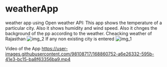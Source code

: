 # weatherApp
weather app using Open weather API:
This app shows the temperature of a particular city. Also it shows humidity and wind speed. Also it chnges the background of the pp according to the weather.
Cheacking weather of Rajasthan
![img_2](https://user-images.githubusercontent.com/98108717/168860740-84bcc88b-7790-4603-849e-f67fbab4f9a8.jpeg)
If any non existing city is entered
![img_1](https://user-images.githubusercontent.com/98108717/168860746-ffa72f7d-198b-4f8e-b55a-7c64a4dd1638.jpeg)

Video of the App
https://user-images.githubusercontent.com/98108717/168860752-a6e26332-595b-41e3-bc15-ba8f63356ba9.mp4
